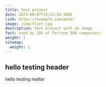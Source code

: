 ```yaml
---
title: test project
date: 2023-06-07T15:22:53.508Z
link: https://example.com/peter
image: /img/flyer.jpg
description: test project with an image
fact: used by 20% of Fortune 500 companies!
weight: 1
sitemap:
  weight: 1
---
```

## h﻿ello testing header

h﻿ello testing matter